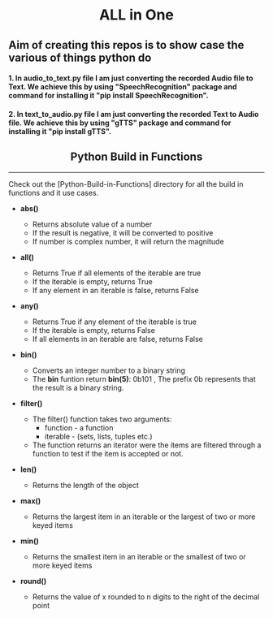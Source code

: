<h1 align="center">ALL in One</h1>

## Aim of creating this repos is to show case the various of things python do

#### 1. In audio_to_text.py file I am just converting the recorded Audio file to Text. We achieve this by using "SpeechRecognition" package and command for installing it "pip install SpeechRecognition".</p>

#### 2. In text_to_audio.py file  I am just converting the recorded Text to Audio file. We achieve this by using "gTTS" package and command for installing it "pip install gTTS".




<h2 align="center">Python Build in Functions</h2>
<hr>

Check out the [Python-Build-in-Functions] directory for all the build in functions and it use cases.

* **abs()** 
    * Returns absolute value of a number 
    * If the result is negative, it will be converted to positive
    * If number is complex number, it will return the magnitude

* **all()** 
    * Returns True if all elements of the iterable are true
    * If the iterable is empty, returns True
    * If any element in an iterable is false, returns False

* **any()** 
    * Returns True if any element of the iterable is true
    * If the iterable is empty, returns False
    * If all elements in an iterable are false, returns False

* **bin()** 
    * Converts an integer number to a binary string
    * The **bin** funtion return **bin(5)**: 0b101 , The prefix 0b represents that the result is a binary string.

* **filter()**
    * The filter() function takes two arguments:
        * function - a function
        * iterable - (sets, lists, tuples etc.)
    * The function returns an iterator were the items are filtered through a function to test if the item is accepted or not.



* **len()**
    * Returns the length of the object

* **max()**
    * Returns the largest item in an iterable or the largest of two or more keyed items

* **min()**
    * Returns the smallest item in an iterable or the smallest of two or more keyed items

* **round()**
    * Returns the value of x rounded to n digits to the right of the decimal point
